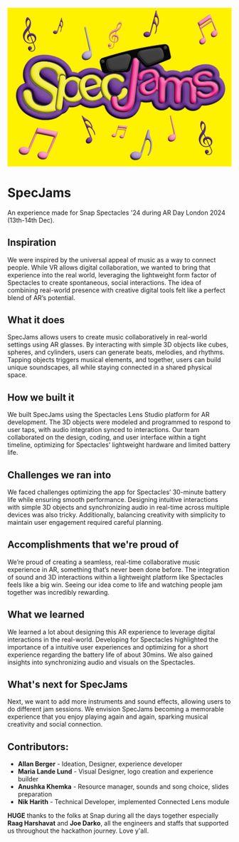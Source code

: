 ![SpecJams logo](SpecJams-logo.jpg)

# SpecJams
An experience made for Snap Spectacles '24 during AR Day London 2024 (13th-14th Dec).

## Inspiration
We were inspired by the universal appeal of music as a way to connect people. While VR allows digital collaboration, we wanted to bring that experience into the real world, leveraging the lightweight form factor of Spectacles to create spontaneous, social interactions. The idea of combining real-world presence with creative digital tools felt like a perfect blend of AR’s potential.

## What it does
SpecJams allows users to create music collaboratively in real-world settings using AR glasses. By interacting with simple 3D objects like cubes, spheres, and cylinders, users can generate beats, melodies, and rhythms. Tapping objects triggers musical elements, and together, users can build unique soundscapes, all while staying connected in a shared physical space.

## How we built it
We built SpecJams using the Spectacles Lens Studio platform for AR development. The 3D objects were modeled and programmed to respond to user taps, with audio integration synced to interactions. Our team collaborated on the design, coding, and user interface within a tight timeline, optimizing for Spectacles’ lightweight hardware and limited battery life.

## Challenges we ran into
We faced challenges optimizing the app for Spectacles’ 30-minute battery life while ensuring smooth performance. Designing intuitive interactions with simple 3D objects and synchronizing audio in real-time across multiple devices was also tricky. Additionally, balancing creativity with simplicity to maintain user engagement required careful planning.

## Accomplishments that we're proud of
We’re proud of creating a seamless, real-time collaborative music experience in AR, something that’s never been done before. The integration of sound and 3D interactions within a lightweight platform like Spectacles feels like a big win. Seeing our idea come to life and watching people jam together was incredibly rewarding.

## What we learned
We learned a lot about designing this AR experience to leverage digital interactions in the real-world. Developing for Spectacles highlighted the importance of a intuitive user experiences and optimizing for a short experience regarding the battery life of about 30mins. We also gained insights into synchronizing audio and visuals on the Spectacles.

## What's next for SpecJams
Next, we want to add more instruments and sound effects, allowing users to do different jam sessions. We envision SpecJams becoming a memorable experience that you enjoy playing again and again, sparking musical creativity and social connection.

## Contributors:
* **Allan Berger** - Ideation, Designer, experience developer
* **Maria Lande Lund** - Visual Designer, logo creation and experience builder
* **Anushka Khemka** - Resource manager, sounds and song choice, slides preparation
* **Nik Harith** - Technical Developer, implemented Connected Lens module

**HUGE** thanks to the folks at Snap during all the days together especially **Raag Harshavat** and **Joe Darko**, all the engineers and staffs that supported us throughout the hackathon journey. Love y'all.
